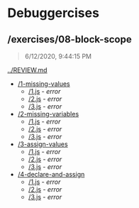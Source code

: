 # Debuggercises 

## /exercises/08-block-scope 

> 6/12/2020, 9:44:15 PM 

[../REVIEW.md](../REVIEW.md)

- [/1-missing-values](./1-missing-values/REVIEW.md)
  - [/1.js](./1-missing-values/REVIEW.md#1js) - _error_ 
  - [/2.js](./1-missing-values/REVIEW.md#2js) - _error_ 
  - [/3.js](./1-missing-values/REVIEW.md#3js) - _error_ 
- [/2-missing-variables](./2-missing-variables/REVIEW.md)
  - [/1.js](./2-missing-variables/REVIEW.md#1js) - _error_ 
  - [/2.js](./2-missing-variables/REVIEW.md#2js) - _error_ 
  - [/3.js](./2-missing-variables/REVIEW.md#3js) - _error_ 
- [/3-assign-values](./3-assign-values/REVIEW.md)
  - [/1.js](./3-assign-values/REVIEW.md#1js) - _error_ 
  - [/2.js](./3-assign-values/REVIEW.md#2js) - _error_ 
  - [/3.js](./3-assign-values/REVIEW.md#3js) - _error_ 
- [/4-declare-and-assign](./4-declare-and-assign/REVIEW.md)
  - [/1.js](./4-declare-and-assign/REVIEW.md#1js) - _error_ 
  - [/2.js](./4-declare-and-assign/REVIEW.md#2js) - _error_ 
  - [/3.js](./4-declare-and-assign/REVIEW.md#3js) - _error_ 

